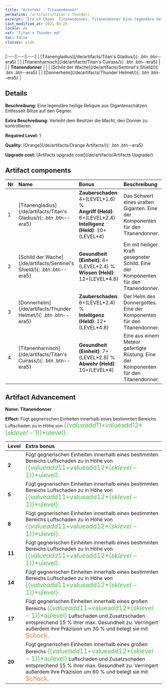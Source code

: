 ```yaml
---
title: "Artefakt - Titanendonner"
permalink: /artifacts/Titan's Thunder/
excerpt: "Era of Chaos  Titanendonner. Titanendonner Eine legendäre heilige Reliquie aus Gigantenschätzen. Entfesselt Blitze auf den Gegner."
last_modified_at: 2021-03-25
locale: de
ref: "Titan's Thunder.md"
toc: false
classes: wide
---
```


  |:---:|:---:|:---:| 
  | [Titanengladius](/de/artifacts/Titan's Gladius/){: .btn .btn--era5} |   | [Titanenharnisch](/de/artifacts/Titan's Cuirass/){: .btn .btn--era5} | 
  |   | **Titanendonner** |  | 
  | [Schild der Wache](/de/artifacts/Sentinel's Shield/){: .btn .btn--era5} |   | [Donnerhelm](/de/artifacts/Thunder Helmet/){: .btn .btn--era5} | 


## Details

 **Beschreibung:** Eine legendäre heilige Reliquie aus Gigantenschätzen. Entfesselt Blitze auf den Gegner.

 **Extra Beschreibung:** Verleiht dem Besitzer die Macht, den Donner zu kontrollieren.

 **Required Level:** 1

 **Quality:** [Orange](/de/artifacts/Orange Artifacts/){: .btn .btn--era5}

 **Upgrade cost:** [Artifacts upgrade cost](/de/artifacts/Artifacts Upgrade/)



## Artifact components

  | Nr |    Name    |   Bonus | Beschreibung | 
  |:---|:-----------|:--------|:------------| 
  | 1 | [Titanengladius](/de/artifacts/Titan's Gladius/){: .btn .btn--era5} | **Zauberschaden**: 4+(LEVEL\*1.6) %<br/>**Angriff (Held)**: 6+(LEVEL\*2.4)<br/>**Intelligenz (Held)**: 10+(LEVEL\*4) | Das Schwert eines uralten Giganten. Eine der Komponenten für den Titanendonner. | 
  | 2 | [Schild der Wache](/de/artifacts/Sentinel's Shield/){: .btn .btn--era5} | **Gesundheit (Einheit)**: 6+(LEVEL\*2.4) %<br/>**Wissen (Held)**: 12+(LEVEL\*4.8) | Ein mit heiliger Kraft gesegneter Schild. Eine der Komponenten für den Titanendonner. | 
  | 3 | [Donnerhelm](/de/artifacts/Thunder Helmet/){: .btn .btn--era5} | **Zauberschaden**: 6+(LEVEL\*2.4) %<br/>**Intelligenz (Held)**: 12+(LEVEL\*4.8) | Der Helm des Donnergottes. Eine der Komponenten für den Titanendonner. | 
  | 4 | [Titanenharnisch](/de/artifacts/Titan's Cuirass/){: .btn .btn--era5} | **Gesundheit (Einheit)**: 7+(LEVEL\*2.8) %<br/>**Abwehr (Held)**: 10+(LEVEL\*4) | Eine aus einem Meteor gefertigte Rüstung. Eine der Komponenten für den Titanendonner. | 


## Artifact Advancement

 **Name: Titanendonner**

 **Effect:** Fügt gegnerischen Einheiten innerhalb eines bestimmten Bereichs Luftschaden zu in Höhe von <span style="color: #48b946;font-size:20px">{($valueadd11+$valueadd12*($sklevel-1))*$ulevel}.</span>

  |  Level  |    Extra bonus  | 
  |:--------|:----------------| 
  | **2** | Fügt gegnerischen Einheiten innerhalb eines bestimmten Bereichs Luftschaden zu in Höhe von <span style="color: #48b946;font-size:20px">{($valueadd11+$valueadd12*($sklevel-1))*$ulevel}.</span> | 
  | **5** | Fügt gegnerischen Einheiten innerhalb eines bestimmten Bereichs Luftschaden zu in Höhe von <span style="color: #48b946;font-size:20px">{($valueadd11+$valueadd12*($sklevel-1))*$ulevel}.</span> | 
  | **8** | Fügt gegnerischen Einheiten innerhalb eines bestimmten Bereichs Luftschaden zu in Höhe von <span style="color: #48b946;font-size:20px">{($valueadd11+$valueadd12*($sklevel-1))*$ulevel}.</span> | 
  | **11** | Fügt gegnerischen Einheiten innerhalb eines bestimmten Bereichs Luftschaden zu in Höhe von <span style="color: #48b946;font-size:20px">{($valueadd11+$valueadd12*($sklevel-1))*$ulevel}.</span> | 
  | **14** | Fügt gegnerischen Einheiten innerhalb eines bestimmten Bereichs Luftschaden zu in Höhe von <span style="color: #48b946;font-size:20px">{($valueadd11+$valueadd12*($sklevel-1))*$ulevel}.</span> | 
  | **17** | Fügt gegnerischen Einheiten innerhalb eines großen Bereichs <span style="color: #48b946;font-size:20px">{($valueadd11+$valueadd12*($sklevel-1))*$aulevel}</span> Luftschaden und Zusatzschaden entsprechend 15 % ihrer max. Gesundheit zu. Verringert außerdem ihre Präzision um 30 % und belegt sie mit <span style="color: #e07c44;font-size:20px">Schock.</span> | 
  | **20** | Fügt gegnerischen Einheiten innerhalb eines großen Bereichs <span style="color: #48b946;font-size:20px">{($valueadd11+$valueadd12*($sklevel-1))*$aulevel}</span> Luftschaden und Zusatzschaden entsprechend 15 % ihrer max. Gesundheit zu. Verringert außerdem ihre Präzision um 60 % und belegt sie mit <span style="color: #e07c44;font-size:20px">Schock.</span> | 
